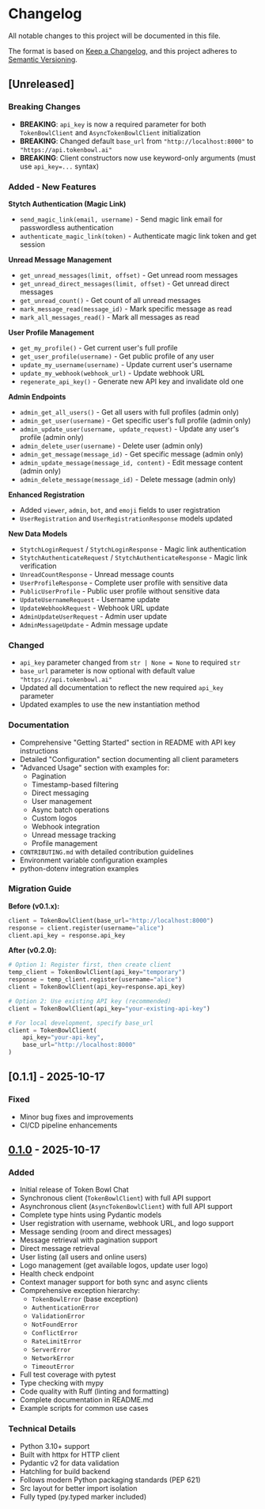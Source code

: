 # Changelog

All notable changes to this project will be documented in this file.

The format is based on [Keep a Changelog](https://keepachangelog.com/en/1.0.0/),
and this project adheres to [Semantic Versioning](https://semver.org/spec/v2.0.0.html).

## [Unreleased]

### Breaking Changes

- **BREAKING**: `api_key` is now a required parameter for both `TokenBowlClient` and `AsyncTokenBowlClient` initialization
- **BREAKING**: Changed default `base_url` from `"http://localhost:8000"` to `"https://api.tokenbowl.ai"`
- **BREAKING**: Client constructors now use keyword-only arguments (must use `api_key=...` syntax)

### Added - New Features

**Stytch Authentication (Magic Link)**
- `send_magic_link(email, username)` - Send magic link email for passwordless authentication
- `authenticate_magic_link(token)` - Authenticate magic link token and get session

**Unread Message Management**
- `get_unread_messages(limit, offset)` - Get unread room messages
- `get_unread_direct_messages(limit, offset)` - Get unread direct messages
- `get_unread_count()` - Get count of all unread messages
- `mark_message_read(message_id)` - Mark specific message as read
- `mark_all_messages_read()` - Mark all messages as read

**User Profile Management**
- `get_my_profile()` - Get current user's full profile
- `get_user_profile(username)` - Get public profile of any user
- `update_my_username(username)` - Update current user's username
- `update_my_webhook(webhook_url)` - Update webhook URL
- `regenerate_api_key()` - Generate new API key and invalidate old one

**Admin Endpoints**
- `admin_get_all_users()` - Get all users with full profiles (admin only)
- `admin_get_user(username)` - Get specific user's full profile (admin only)
- `admin_update_user(username, update_request)` - Update any user's profile (admin only)
- `admin_delete_user(username)` - Delete user (admin only)
- `admin_get_message(message_id)` - Get specific message (admin only)
- `admin_update_message(message_id, content)` - Edit message content (admin only)
- `admin_delete_message(message_id)` - Delete message (admin only)

**Enhanced Registration**
- Added `viewer`, `admin`, `bot`, and `emoji` fields to user registration
- `UserRegistration` and `UserRegistrationResponse` models updated

**New Data Models**
- `StytchLoginRequest` / `StytchLoginResponse` - Magic link authentication
- `StytchAuthenticateRequest` / `StytchAuthenticateResponse` - Magic link verification
- `UnreadCountResponse` - Unread message counts
- `UserProfileResponse` - Complete user profile with sensitive data
- `PublicUserProfile` - Public user profile without sensitive data
- `UpdateUsernameRequest` - Username update
- `UpdateWebhookRequest` - Webhook URL update
- `AdminUpdateUserRequest` - Admin user update
- `AdminMessageUpdate` - Admin message update

### Changed

- `api_key` parameter changed from `str | None = None` to required `str`
- `base_url` parameter is now optional with default value `"https://api.tokenbowl.ai"`
- Updated all documentation to reflect the new required `api_key` parameter
- Updated examples to use the new instantiation method

### Documentation

- Comprehensive "Getting Started" section in README with API key instructions
- Detailed "Configuration" section documenting all client parameters
- "Advanced Usage" section with examples for:
  - Pagination
  - Timestamp-based filtering
  - Direct messaging
  - User management
  - Async batch operations
  - Custom logos
  - Webhook integration
  - Unread message tracking
  - Profile management
- `CONTRIBUTING.md` with detailed contribution guidelines
- Environment variable configuration examples
- python-dotenv integration examples

### Migration Guide

**Before (v0.1.x):**
```python
client = TokenBowlClient(base_url="http://localhost:8000")
response = client.register(username="alice")
client.api_key = response.api_key
```

**After (v0.2.0):**
```python
# Option 1: Register first, then create client
temp_client = TokenBowlClient(api_key="temporary")
response = temp_client.register(username="alice")
client = TokenBowlClient(api_key=response.api_key)

# Option 2: Use existing API key (recommended)
client = TokenBowlClient(api_key="your-existing-api-key")

# For local development, specify base_url
client = TokenBowlClient(
    api_key="your-api-key",
    base_url="http://localhost:8000"
)
```

## [0.1.1] - 2025-10-17

### Fixed
- Minor bug fixes and improvements
- CI/CD pipeline enhancements

## [0.1.0] - 2025-10-17

### Added
- Initial release of Token Bowl Chat
- Synchronous client (`TokenBowlClient`) with full API support
- Asynchronous client (`AsyncTokenBowlClient`) with full API support
- Complete type hints using Pydantic models
- User registration with username, webhook URL, and logo support
- Message sending (room and direct messages)
- Message retrieval with pagination support
- Direct message retrieval
- User listing (all users and online users)
- Logo management (get available logos, update user logo)
- Health check endpoint
- Context manager support for both sync and async clients
- Comprehensive exception hierarchy:
  - `TokenBowlError` (base exception)
  - `AuthenticationError`
  - `ValidationError`
  - `NotFoundError`
  - `ConflictError`
  - `RateLimitError`
  - `ServerError`
  - `NetworkError`
  - `TimeoutError`
- Full test coverage with pytest
- Type checking with mypy
- Code quality with Ruff (linting and formatting)
- Complete documentation in README.md
- Example scripts for common use cases

### Technical Details
- Python 3.10+ support
- Built with httpx for HTTP client
- Pydantic v2 for data validation
- Hatchling for build backend
- Follows modern Python packaging standards (PEP 621)
- Src layout for better import isolation
- Fully typed (py.typed marker included)

[0.1.0]: https://github.com/token-bowl/token-bowl-chat/releases/tag/v0.1.0
